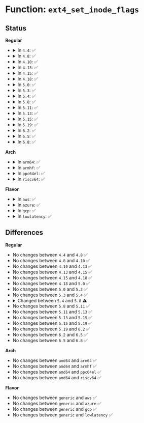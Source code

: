 # Function: <code>ext4_set_inode_flags</code>

## Status
<b>Regular</b>
<ul>
<li>
<details>
<summary>In <code>4.4</code>: ✅</summary>

```c
void ext4_set_inode_flags(struct inode *inode);
```

**Collision:** Unique Global

**Inline:** No

**Transformation:** False

**Instances:**

```
In fs/ext4/inode.c (ffffffff81299bc0)
Location: fs/ext4/inode.c:4026
Inline: False
Direct callers:
  - fs/ext4/ialloc.c:__ext4_new_inode
  - fs/ext4/inode.c:ext4_iget
  - fs/ext4/ioctl.c:ext4_ioctl
```
**Symbols:**

```
ffffffff81299bc0-ffffffff81299c27: ext4_set_inode_flags (STB_GLOBAL)
```
</details>
</li>
<li>
<details>
<summary>In <code>4.8</code>: ✅</summary>

```c
void ext4_set_inode_flags(struct inode *inode);
```

**Collision:** Unique Global

**Inline:** No

**Transformation:** False

**Instances:**

```
In fs/ext4/inode.c (ffffffff812c72b0)
Location: fs/ext4/inode.c:4334
Inline: False
Direct callers:
  - fs/ext4/ialloc.c:__ext4_new_inode
  - fs/ext4/inode.c:ext4_iget
  - fs/ext4/ioctl.c:ext4_ioctl_setflags
```
**Symbols:**

```
ffffffff812c72b0-ffffffff812c7325: ext4_set_inode_flags (STB_GLOBAL)
```
</details>
</li>
<li>
<details>
<summary>In <code>4.10</code>: ✅</summary>

```c
void ext4_set_inode_flags(struct inode *inode);
```

**Collision:** Unique Global

**Inline:** No

**Transformation:** False

**Instances:**

```
In fs/ext4/inode.c (ffffffff812dcdb0)
Location: fs/ext4/inode.c:4463
Inline: False
Direct callers:
  - fs/ext4/ialloc.c:__ext4_new_inode
  - fs/ext4/inode.c:ext4_change_inode_journal_flag
  - fs/ext4/inode.c:ext4_change_inode_journal_flag
  - fs/ext4/inode.c:ext4_iget
  - fs/ext4/ioctl.c:ext4_ioctl_setflags
  - fs/ext4/super.c:ext4_set_context
  - fs/ext4/super.c:ext4_set_context
  - fs/ext4/inline.c:ext4_destroy_inline_data_nolock
  - fs/ext4/inline.c:ext4_create_inline_data
```
**Symbols:**

```
ffffffff812dcdb0-ffffffff812dce8d: ext4_set_inode_flags (STB_GLOBAL)
```
</details>
</li>
<li>
<details>
<summary>In <code>4.13</code>: ✅</summary>

```c
void ext4_set_inode_flags(struct inode *inode);
```

**Collision:** Unique Global

**Inline:** No

**Transformation:** False

**Instances:**

```
In fs/ext4/inode.c (ffffffff81301640)
Location: fs/ext4/inode.c:4587
Inline: False
Direct callers:
  - fs/ext4/ialloc.c:__ext4_new_inode
  - fs/ext4/inline.c:ext4_destroy_inline_data_nolock
  - fs/ext4/inline.c:ext4_create_inline_data
  - fs/ext4/inode.c:ext4_change_inode_journal_flag
  - fs/ext4/inode.c:ext4_change_inode_journal_flag
  - fs/ext4/inode.c:ext4_iget
  - fs/ext4/ioctl.c:ext4_ioctl_setflags
  - fs/ext4/super.c:ext4_set_context
  - fs/ext4/super.c:ext4_set_context
```
**Symbols:**

```
ffffffff81301640-ffffffff8130171d: ext4_set_inode_flags (STB_GLOBAL)
```
</details>
</li>
<li>
<details>
<summary>In <code>4.15</code>: ✅</summary>

```c
void ext4_set_inode_flags(struct inode *inode);
```

**Collision:** Unique Global

**Inline:** No

**Transformation:** False

**Instances:**

```
In fs/ext4/inode.c (ffffffff81325fe0)
Location: fs/ext4/inode.c:4651
Inline: False
Direct callers:
  - fs/ext4/ialloc.c:__ext4_new_inode
  - fs/ext4/inode.c:ext4_iget
  - fs/ext4/ioctl.c:ext4_ioctl_setflags
  - fs/ext4/super.c:ext4_set_context
  - fs/ext4/super.c:ext4_set_context
```
**Symbols:**

```
ffffffff81325fe0-ffffffff813260d8: ext4_set_inode_flags (STB_GLOBAL)
```
</details>
</li>
<li>
<details>
<summary>In <code>4.18</code>: ✅</summary>

```c
void ext4_set_inode_flags(struct inode *inode);
```

**Collision:** Unique Global

**Inline:** No

**Transformation:** False

**Instances:**

```
In fs/ext4/inode.c (ffffffff81354390)
Location: fs/ext4/inode.c:4700
Inline: False
Direct callers:
  - fs/ext4/ialloc.c:__ext4_new_inode
  - fs/ext4/inode.c:ext4_iget
  - fs/ext4/ioctl.c:ext4_ioctl_setflags
  - fs/ext4/super.c:ext4_set_context
  - fs/ext4/super.c:ext4_set_context
```
**Symbols:**

```
ffffffff81354390-ffffffff81354488: ext4_set_inode_flags (STB_GLOBAL)
```
</details>
</li>
<li>
<details>
<summary>In <code>5.0</code>: ✅</summary>

```c
void ext4_set_inode_flags(struct inode *inode);
```

**Collision:** Unique Global

**Inline:** No

**Transformation:** False

**Instances:**

```
In fs/ext4/inode.c (ffffffff8136c600)
Location: fs/ext4/inode.c:4730
Inline: False
Direct callers:
  - fs/ext4/ialloc.c:__ext4_new_inode
  - fs/ext4/inode.c:__ext4_iget
  - fs/ext4/ioctl.c:ext4_ioctl_setflags
  - fs/ext4/super.c:ext4_set_context
  - fs/ext4/super.c:ext4_set_context
```
**Symbols:**

```
ffffffff8136c600-ffffffff8136c6f8: ext4_set_inode_flags (STB_GLOBAL)
```
</details>
</li>
<li>
<details>
<summary>In <code>5.3</code>: ✅</summary>

```c
void ext4_set_inode_flags(struct inode *inode);
```

**Collision:** Unique Global

**Inline:** No

**Transformation:** False

**Instances:**

```
In fs/ext4/inode.c (ffffffff81395bc0)
Location: fs/ext4/inode.c:4742
Inline: False
Direct callers:
  - fs/ext4/ialloc.c:__ext4_new_inode
  - fs/ext4/inode.c:__ext4_iget
  - fs/ext4/ioctl.c:ext4_ioctl_setflags
  - fs/ext4/super.c:ext4_set_context
  - fs/ext4/super.c:ext4_set_context
```
**Symbols:**

```
ffffffff81395bc0-ffffffff81395cc6: ext4_set_inode_flags (STB_GLOBAL)
```
</details>
</li>
<li>
<details>
<summary>In <code>5.4</code>: ✅</summary>

```c
void ext4_set_inode_flags(struct inode *inode);
```

**Collision:** Unique Global

**Inline:** No

**Transformation:** False

**Instances:**

```
In fs/ext4/inode.c (ffffffff813ae590)
Location: fs/ext4/inode.c:4733
Inline: False
Direct callers:
  - fs/ext4/ialloc.c:__ext4_new_inode
  - fs/ext4/inode.c:__ext4_iget
  - fs/ext4/ioctl.c:ext4_ioctl_setflags
  - fs/ext4/super.c:ext4_set_context
  - fs/ext4/super.c:ext4_set_context
  - fs/ext4/verity.c:ext4_end_enable_verity
```
**Symbols:**

```
ffffffff813ae590-ffffffff813ae6b9: ext4_set_inode_flags (STB_GLOBAL)
```
</details>
</li>
<li>
<details>
<summary>In <code>5.8</code>: ✅</summary>

```c
void ext4_set_inode_flags(struct inode *inode, bool init);
```

**Collision:** Unique Global

**Inline:** No

**Transformation:** False

**Instances:**

```
In fs/ext4/inode.c (ffffffff813fa5b0)
Location: fs/ext4/inode.c:4440
Inline: False
Direct callers:
  - fs/ext4/ialloc.c:__ext4_new_inode
  - fs/ext4/inode.c:__ext4_iget
  - fs/ext4/ioctl.c:ext4_ioctl_setflags
  - fs/ext4/super.c:ext4_set_context
  - fs/ext4/super.c:ext4_set_context
  - fs/ext4/verity.c:ext4_end_enable_verity
```
**Symbols:**

```
ffffffff813fa5b0-ffffffff813fa70f: ext4_set_inode_flags (STB_GLOBAL)
```
</details>
</li>
<li>
<details>
<summary>In <code>5.11</code>: ✅</summary>

```c
void ext4_set_inode_flags(struct inode *inode, bool init);
```

**Collision:** Unique Global

**Inline:** No

**Transformation:** False

**Instances:**

```
In fs/ext4/inode.c (ffffffff8140cc10)
Location: fs/ext4/inode.c:4498
Inline: False
Direct callers:
  - fs/ext4/ialloc.c:__ext4_new_inode
  - fs/ext4/inode.c:__ext4_iget
  - fs/ext4/ioctl.c:ext4_ioctl_setflags
  - fs/ext4/super.c:ext4_set_context
  - fs/ext4/super.c:ext4_set_context
  - fs/ext4/verity.c:ext4_end_enable_verity
```
**Symbols:**

```
ffffffff8140cc10-ffffffff8140cd6f: ext4_set_inode_flags (STB_GLOBAL)
```
</details>
</li>
<li>
<details>
<summary>In <code>5.13</code>: ✅</summary>

```c
void ext4_set_inode_flags(struct inode *inode, bool init);
```

**Collision:** Unique Global

**Inline:** No

**Transformation:** False

**Instances:**

```
In fs/ext4/inode.c (ffffffff81412d90)
Location: fs/ext4/inode.c:4497
Inline: False
Direct callers:
  - fs/ext4/ialloc.c:__ext4_new_inode
  - fs/ext4/inode.c:__ext4_iget
  - fs/ext4/ioctl.c:ext4_ioctl_setflags
  - fs/ext4/super.c:ext4_set_context
  - fs/ext4/super.c:ext4_set_context
  - fs/ext4/verity.c:ext4_end_enable_verity
```
**Symbols:**

```
ffffffff81412d90-ffffffff81412eef: ext4_set_inode_flags (STB_GLOBAL)
```
</details>
</li>
<li>
<details>
<summary>In <code>5.15</code>: ✅</summary>

```c
void ext4_set_inode_flags(struct inode *inode, bool init);
```

**Collision:** Unique Global

**Inline:** No

**Transformation:** False

**Instances:**

```
In fs/ext4/inode.c (ffffffff814660c0)
Location: fs/ext4/inode.c:4418
Inline: False
Direct callers:
  - fs/ext4/ialloc.c:__ext4_new_inode
  - fs/ext4/inode.c:__ext4_iget
  - fs/ext4/ioctl.c:ext4_ioctl_setflags
  - fs/ext4/super.c:ext4_set_context
  - fs/ext4/super.c:ext4_set_context
  - fs/ext4/verity.c:ext4_end_enable_verity
```
**Symbols:**

```
ffffffff814660c0-ffffffff8146621f: ext4_set_inode_flags (STB_GLOBAL)
```
</details>
</li>
<li>
<details>
<summary>In <code>5.19</code>: ✅</summary>

```c
void ext4_set_inode_flags(struct inode *inode, bool init);
```

**Collision:** Unique Global

**Inline:** No

**Transformation:** False

**Instances:**

```
In fs/ext4/inode.c (ffffffff814e5b80)
Location: fs/ext4/inode.c:4639
Inline: False
Direct callers:
  - fs/ext4/ialloc.c:__ext4_new_inode
  - fs/ext4/inode.c:__ext4_iget
  - fs/ext4/ioctl.c:ext4_ioctl_setflags
  - fs/ext4/verity.c:ext4_end_enable_verity
  - fs/ext4/crypto.c:ext4_set_context
  - fs/ext4/crypto.c:ext4_set_context
```
**Symbols:**

```
ffffffff814e5b80-ffffffff814e5cf1: ext4_set_inode_flags (STB_GLOBAL)
```
</details>
</li>
<li>
<details>
<summary>In <code>6.2</code>: ✅</summary>

```c
void ext4_set_inode_flags(struct inode *inode, bool init);
```

**Collision:** Unique Global

**Inline:** No

**Transformation:** False

**Instances:**

```
In fs/ext4/inode.c (ffffffff8157f2e0)
Location: fs/ext4/inode.c:4734
Inline: False
Direct callers:
  - fs/ext4/ialloc.c:__ext4_new_inode
  - fs/ext4/inode.c:__ext4_iget
  - fs/ext4/ioctl.c:ext4_ioctl_setflags
  - fs/ext4/verity.c:ext4_end_enable_verity
  - fs/ext4/crypto.c:ext4_set_context
  - fs/ext4/crypto.c:ext4_set_context
```
**Symbols:**

```
ffffffff8157f2e0-ffffffff8157f451: ext4_set_inode_flags (STB_GLOBAL)
```
</details>
</li>
<li>
<details>
<summary>In <code>6.5</code>: ✅</summary>

```c
void ext4_set_inode_flags(struct inode *inode, bool init);
```

**Collision:** Unique Global

**Inline:** No

**Transformation:** False

**Instances:**

```
In fs/ext4/inode.c (ffffffff815b6790)
Location: fs/ext4/inode.c:4519
Inline: False
Direct callers:
  - fs/ext4/ialloc.c:__ext4_new_inode
  - fs/ext4/inode.c:__ext4_iget
  - fs/ext4/ioctl.c:ext4_ioctl_setflags
  - fs/ext4/verity.c:ext4_end_enable_verity
  - fs/ext4/crypto.c:ext4_set_context
  - fs/ext4/crypto.c:ext4_set_context
```
**Symbols:**

```
ffffffff815b6790-ffffffff815b6901: ext4_set_inode_flags (STB_GLOBAL)
```
</details>
</li>
<li>
<details>
<summary>In <code>6.8</code>: ✅</summary>

```c
void ext4_set_inode_flags(struct inode *inode, bool init);
```

**Collision:** Unique Global

**Inline:** No

**Transformation:** False

**Instances:**

```
In fs/ext4/inode.c (ffffffff815ef530)
Location: fs/ext4/inode.c:4538
Inline: False
Direct callers:
  - fs/ext4/ialloc.c:__ext4_new_inode
  - fs/ext4/inode.c:__ext4_iget
  - fs/ext4/ioctl.c:ext4_ioctl_setflags
  - fs/ext4/verity.c:ext4_end_enable_verity
  - fs/ext4/crypto.c:ext4_set_context
  - fs/ext4/crypto.c:ext4_set_context
```
**Symbols:**

```
ffffffff815ef530-ffffffff815ef6a1: ext4_set_inode_flags (STB_GLOBAL)
```
</details>
</li>
</ul>
<b>Arch</b>
<ul>
<li>
<details>
<summary>In <code>arm64</code>: ✅</summary>

```c
void ext4_set_inode_flags(struct inode *inode);
```

**Collision:** Unique Global

**Inline:** No

**Transformation:** False

**Instances:**

```
In fs/ext4/inode.c (ffff800010483120)
Location: fs/ext4/inode.c:4733
Inline: False
Direct callers:
  - fs/ext4/ialloc.c:__ext4_new_inode
  - fs/ext4/inode.c:__ext4_iget
  - fs/ext4/ioctl.c:ext4_ioctl_setflags
  - fs/ext4/super.c:ext4_set_context
  - fs/ext4/super.c:ext4_set_context
  - fs/ext4/verity.c:ext4_end_enable_verity
```
**Symbols:**

```
ffff800010483120-ffff800010483234: ext4_set_inode_flags (STB_GLOBAL)
```
</details>
</li>
<li>
<details>
<summary>In <code>armhf</code>: ✅</summary>

```c
void ext4_set_inode_flags(struct inode *inode);
```

**Collision:** Unique Global

**Inline:** No

**Transformation:** False

**Instances:**

```
In fs/ext4/inode.c (c06444d8)
Location: fs/ext4/inode.c:4733
Inline: False
Direct callers:
  - fs/ext4/ialloc.c:__ext4_new_inode
  - fs/ext4/inode.c:__ext4_iget
  - fs/ext4/ioctl.c:ext4_ioctl_setflags
  - fs/ext4/super.c:ext4_set_context
  - fs/ext4/super.c:ext4_set_context
  - fs/ext4/verity.c:ext4_end_enable_verity
```
**Symbols:**

```
c06444d8-c064453c: ext4_set_inode_flags (STB_GLOBAL)
```
</details>
</li>
<li>
<details>
<summary>In <code>ppc64el</code>: ✅</summary>

```c
void ext4_set_inode_flags(struct inode *inode);
```

**Collision:** Unique Global

**Inline:** No

**Transformation:** False

**Instances:**

```
In fs/ext4/inode.c (c0000000005a7ee0)
Location: fs/ext4/inode.c:4733
Inline: False
Direct callers:
  - fs/ext4/ialloc.c:__ext4_new_inode
  - fs/ext4/inode.c:__ext4_iget
  - fs/ext4/ioctl.c:ext4_ioctl_setflags
  - fs/ext4/super.c:ext4_set_context
  - fs/ext4/super.c:ext4_set_context
  - fs/ext4/verity.c:ext4_end_enable_verity
```
**Symbols:**

```
c0000000005a7ee0-c0000000005a8060: ext4_set_inode_flags (STB_GLOBAL)
```
</details>
</li>
<li>
<details>
<summary>In <code>riscv64</code>: ✅</summary>

```c
void ext4_set_inode_flags(struct inode *inode);
```

**Collision:** Unique Global

**Inline:** No

**Transformation:** False

**Instances:**

```
In fs/ext4/inode.c (ffffffe00030b82e)
Location: fs/ext4/inode.c:4733
Inline: False
Direct callers:
  - fs/ext4/ialloc.c:__ext4_new_inode
  - fs/ext4/inode.c:__ext4_iget
  - fs/ext4/ioctl.c:ext4_ioctl_setflags
  - fs/ext4/super.c:ext4_set_context
  - fs/ext4/super.c:ext4_set_context
  - fs/ext4/verity.c:ext4_end_enable_verity
```
**Symbols:**

```
ffffffe00030b82e-ffffffe00030b950: ext4_set_inode_flags (STB_GLOBAL)
```
</details>
</li>
</ul>
<b>Flavor</b>
<ul>
<li>
<details>
<summary>In <code>aws</code>: ✅</summary>

```c
void ext4_set_inode_flags(struct inode *inode);
```

**Collision:** Unique Global

**Inline:** No

**Transformation:** False

**Instances:**

```
In fs/ext4/inode.c (ffffffff813a6b70)
Location: fs/ext4/inode.c:4733
Inline: False
Direct callers:
  - fs/ext4/ialloc.c:__ext4_new_inode
  - fs/ext4/inode.c:__ext4_iget
  - fs/ext4/ioctl.c:ext4_ioctl_setflags
  - fs/ext4/super.c:ext4_set_context
  - fs/ext4/super.c:ext4_set_context
  - fs/ext4/verity.c:ext4_end_enable_verity
```
**Symbols:**

```
ffffffff813a6b70-ffffffff813a6c99: ext4_set_inode_flags (STB_GLOBAL)
```
</details>
</li>
<li>
<details>
<summary>In <code>azure</code>: ✅</summary>

```c
void ext4_set_inode_flags(struct inode *inode);
```

**Collision:** Unique Global

**Inline:** No

**Transformation:** False

**Instances:**

```
In fs/ext4/inode.c (ffffffff81397600)
Location: fs/ext4/inode.c:4733
Inline: False
Direct callers:
  - fs/ext4/ialloc.c:__ext4_new_inode
  - fs/ext4/inode.c:__ext4_iget
  - fs/ext4/ioctl.c:ext4_ioctl_setflags
  - fs/ext4/super.c:ext4_set_context
  - fs/ext4/super.c:ext4_set_context
  - fs/ext4/verity.c:ext4_end_enable_verity
```
**Symbols:**

```
ffffffff81397600-ffffffff81397729: ext4_set_inode_flags (STB_GLOBAL)
```
</details>
</li>
<li>
<details>
<summary>In <code>gcp</code>: ✅</summary>

```c
void ext4_set_inode_flags(struct inode *inode);
```

**Collision:** Unique Global

**Inline:** No

**Transformation:** False

**Instances:**

```
In fs/ext4/inode.c (ffffffff813a43d0)
Location: fs/ext4/inode.c:4733
Inline: False
Direct callers:
  - fs/ext4/ialloc.c:__ext4_new_inode
  - fs/ext4/inode.c:__ext4_iget
  - fs/ext4/ioctl.c:ext4_ioctl_setflags
  - fs/ext4/super.c:ext4_set_context
  - fs/ext4/super.c:ext4_set_context
  - fs/ext4/verity.c:ext4_end_enable_verity
```
**Symbols:**

```
ffffffff813a43d0-ffffffff813a44f9: ext4_set_inode_flags (STB_GLOBAL)
```
</details>
</li>
<li>
<details>
<summary>In <code>lowlatency</code>: ✅</summary>

```c
void ext4_set_inode_flags(struct inode *inode);
```

**Collision:** Unique Global

**Inline:** No

**Transformation:** False

**Instances:**

```
In fs/ext4/inode.c (ffffffff813b8ad0)
Location: fs/ext4/inode.c:4733
Inline: False
Direct callers:
  - fs/ext4/ialloc.c:__ext4_new_inode
  - fs/ext4/inode.c:__ext4_iget
  - fs/ext4/ioctl.c:ext4_ioctl_setflags
  - fs/ext4/super.c:ext4_set_context
  - fs/ext4/super.c:ext4_set_context
  - fs/ext4/verity.c:ext4_end_enable_verity
```
**Symbols:**

```
ffffffff813b8ad0-ffffffff813b8bf9: ext4_set_inode_flags (STB_GLOBAL)
```
</details>
</li>
</ul>

## Differences
<b>Regular</b>
<ul>
<li>
No changes between <code>4.4</code> and <code>4.8</code> ✅
</li>
<li>
No changes between <code>4.8</code> and <code>4.10</code> ✅
</li>
<li>
No changes between <code>4.10</code> and <code>4.13</code> ✅
</li>
<li>
No changes between <code>4.13</code> and <code>4.15</code> ✅
</li>
<li>
No changes between <code>4.15</code> and <code>4.18</code> ✅
</li>
<li>
No changes between <code>4.18</code> and <code>5.0</code> ✅
</li>
<li>
No changes between <code>5.0</code> and <code>5.3</code> ✅
</li>
<li>
No changes between <code>5.3</code> and <code>5.4</code> ✅
</li>
<li>
<details>
<summary>Changed between <code>5.4</code> and <code>5.8</code> ⚠️</summary>
<ul>
<li>
<b>Param added. </b>
<code>bool init</code>
</li>
</ul>
</details>
</li>
<li>
No changes between <code>5.8</code> and <code>5.11</code> ✅
</li>
<li>
No changes between <code>5.11</code> and <code>5.13</code> ✅
</li>
<li>
No changes between <code>5.13</code> and <code>5.15</code> ✅
</li>
<li>
No changes between <code>5.15</code> and <code>5.19</code> ✅
</li>
<li>
No changes between <code>5.19</code> and <code>6.2</code> ✅
</li>
<li>
No changes between <code>6.2</code> and <code>6.5</code> ✅
</li>
<li>
No changes between <code>6.5</code> and <code>6.8</code> ✅
</li>
</ul>
<b>Arch</b>
<ul>
<li>
No changes between <code>amd64</code> and <code>arm64</code> ✅
</li>
<li>
No changes between <code>amd64</code> and <code>armhf</code> ✅
</li>
<li>
No changes between <code>amd64</code> and <code>ppc64el</code> ✅
</li>
<li>
No changes between <code>amd64</code> and <code>riscv64</code> ✅
</li>
</ul>
<b>Flavor</b>
<ul>
<li>
No changes between <code>generic</code> and <code>aws</code> ✅
</li>
<li>
No changes between <code>generic</code> and <code>azure</code> ✅
</li>
<li>
No changes between <code>generic</code> and <code>gcp</code> ✅
</li>
<li>
No changes between <code>generic</code> and <code>lowlatency</code> ✅
</li>
</ul>
